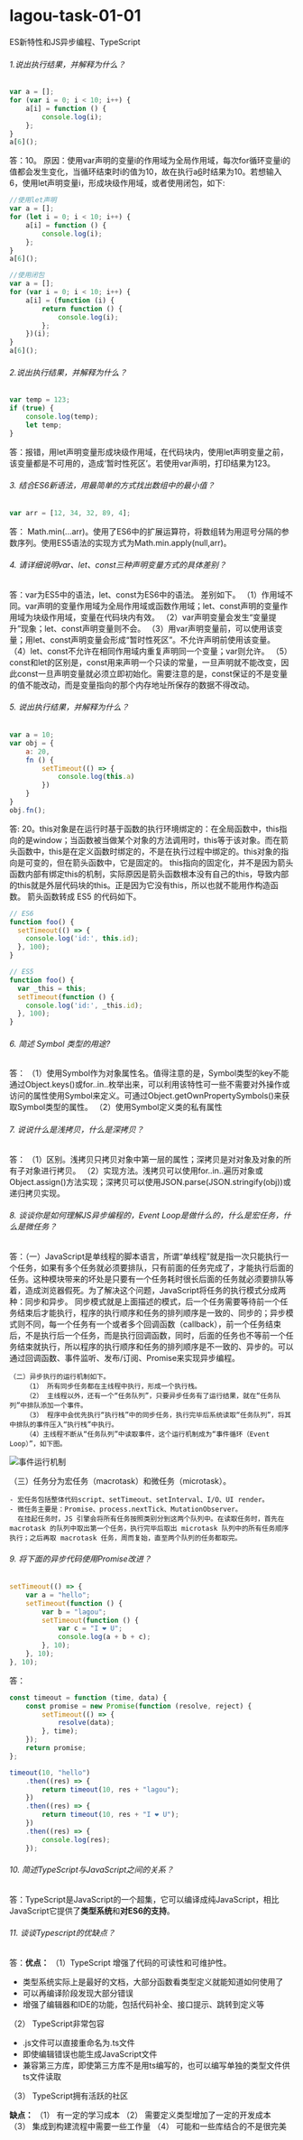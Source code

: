 # lagou-task-01-01
ES新特性和JS异步编程、TypeScript

###### 1.说出执行结果，并解释为什么？
```javascript
var a = [];
for (var i = 0; i < 10; i++) {
    a[i] = function () {
        console.log(i);
    };
}
a[6]();
```
答：10。
原因：使用var声明的变量i的作用域为全局作用域，每次for循环变量i的值都会发生变化，当循环结束时i的值为10，故在执行a[6]()时结果为10。若想输入6，使用let声明变量i，形成块级作用域，或者使用闭包，如下:
```js
//使用let声明
var a = [];
for (let i = 0; i < 10; i++) {
    a[i] = function () {
        console.log(i);
    };
}
a[6]();

//使用闭包
var a = [];
for (var i = 0; i < 10; i++) {
    a[i] = (function (i) {
        return function () {
            console.log(i);
        };
    })(i);
}
a[6]();
```



###### 2.说出执行结果，并解释为什么？
```javascript
var temp = 123;
if (true) {
    console.log(temp);
    let temp;
}
```
答：报错，用let声明变量形成块级作用域，在代码块内，使用let声明变量之前，该变量都是不可用的，造成‘暂时性死区’。若使用var声明，打印结果为123。



###### 3. 结合ES6新语法，用最简单的方式找出数组中的最小值？
```javascript
var arr = [12, 34, 32, 89, 4];
```
答： Math.min(...arr)。使用了ES6中的扩展运算符，将数组转为用逗号分隔的参数序列。使用ES5语法的实现方式为Math.min.apply(null,arr)。



###### 4. 请详细说明var、let、const三种声明变量方式的具体差别？
答：var为ES5中的语法，let、const为ES6中的语法。 差别如下。
（1）作用域不同。var声明的变量作用域为全局作用域或函数作用域；let、const声明的变量作用域为块级作用域，变量在代码块内有效。
（2）var声明变量会发生“变量提升”现象；let、const声明变量则不会。
（3）用var声明变量前，可以使用该变量；用let、const声明变量会形成“暂时性死区”。不允许声明前使用该变量。
（4）let、const不允许在相同作用域内重复声明同一个变量；var则允许。
（5）const和let的区别是，const用来声明一个只读的常量，一旦声明就不能改变，因此const一旦声明变量就必须立即初始化。需要注意的是，const保证的不是变量的值不能改动，而是变量指向的那个内存地址所保存的数据不得改动。



###### 5. 说出执行结果，并解释为什么？
```javascript
var a = 10;
var obj = {
    a: 20,
    fn () {
        setTimeout(() => {
            console.log(this.a)
        })
    }
}
obj.fn();
```

答: 20。this对象是在运行时基于函数的执行环境绑定的：在全局函数中，this指向的是window；当函数被当做某个对象的方法调用时，this等于该对象。而在箭头函数中，this是在定义函数时绑定的，不是在执行过程中绑定的。this对象的指向是可变的，但在箭头函数中，它是固定的。
this指向的固定化，并不是因为箭头函数内部有绑定this的机制，实际原因是箭头函数根本没有自己的this，导致内部的this就是外层代码块的this。正是因为它没有this，所以也就不能用作构造函数。
箭头函数转成 ES5 的代码如下。
```javascript
// ES6
function foo() {
  setTimeout(() => {
    console.log('id:', this.id);
  }, 100);
}

// ES5
function foo() {
  var _this = this;
  setTimeout(function () {
    console.log('id:', _this.id);
  }, 100);
}
```



###### 6. 简述 Symbol 类型的用途?
答：
（1）使用Symbol作为对象属性名。值得注意的是，Symbol类型的key不能通过Object.keys()或for..in..枚举出来，可以利用该特性可一些不需要对外操作或访问的属性使用Symbol来定义。可通过Object.getOwnPropertySymbols()来获取Symbol类型的属性。
（2）使用Symbol定义类的私有属性



###### 7. 说说什么是浅拷贝，什么是深拷贝？
答：
（1）区别。浅拷贝只拷贝对象中第一层的属性；深拷贝是对对象及对象的所有子对象进行拷贝。
（2）实现方法。浅拷贝可以使用for..in..遍历对象或Object.assign()方法实现；深拷贝可以使用JSON.parse(JSON.stringify(obj))或递归拷贝实现。



###### 8. 谈谈你是如何理解JS异步编程的，Event Loop是做什么的，什么是宏任务，什么是微任务？
答：（一）JavaScript是单线程的脚本语言，所谓“单线程”就是指一次只能执行一个任务，如果有多个任务就必须要排队，只有前面的任务完成了，才能执行后面的任务。这种模块带来的坏处是只要有一个任务耗时很长后面的任务就必须要排队等着，造成浏览器假死。为了解决这个问题，JavaScript将任务的执行模式分成两种：同步和异步。
	   同步模式就是上面描述的模式，后一个任务需要等待前一个任务结束后才能执行，程序的执行顺序和任务的排列顺序是一致的、同步的；异步模式则不同，每一个任务有一个或者多个回调函数（callback），前一个任务结束后，不是执行后一个任务，而是执行回调函数，同时，后面的任务也不等前一个任务结束就执行，所以程序的执行顺序和任务的排列顺序是不一致的、异步的。可以通过回调函数、事件监听、发布/订阅、Promise来实现异步编程。

	（二）异步执行的运行机制如下。
		（1） 所有同步任务都在主线程中执行，形成一个执行栈。
		（2） 主线程以外，还有一个“任务队列”，只要异步任务有了运行结果，就在“任务队列”中排队添加一个事件。
		（3） 程序中会优先执行“执行栈”中的同步任务，执行完毕后系统读取“任务队列”，将其中排队的事件压入“执行栈”中执行。
		（4）主线程不断从“任务队列”中读取事件，这个运行机制成为“事件循环（Event Loop）”，如下图。
![事件运行机制](https://img-blog.csdnimg.cn/20200521221705585.png?x-oss-process=image/watermark,type_ZmFuZ3poZW5naGVpdGk,shadow_10,text_aHR0cHM6Ly9ibG9nLmNzZG4ubmV0L3dlaXhpbl80Mzc2MjE1MA==,size_16,color_FFFFFF,t_70#pic_center)

   （三）任务分为宏任务（macrotask）和微任务（microtask）。

    - 宏任务包括整体代码script、setTimeout、setInterval、I/O、UI render。
    - 微任务主要是：Promise、process.nextTick、MutationObserver。
      在挂起任务时，JS 引擎会将所有任务按照类别分到这两个队列中。在读取任务时，首先在 macrotask 的队列中取出第一个任务，执行完毕后取出 microtask 队列中的所有任务顺序执行；之后再取 macrotask 任务，周而复始，直至两个队列的任务都取完。


###### 9. 将下面的异步代码使用Promise改进？
```javascript
setTimeout(() => {
    var a = "hello";
    setTimeout(function () {
        var b = "lagou";
        setTimeout(function () {
            var c = "I ❤ U";
            console.log(a + b + c);
        }, 10);
    }, 10);
}, 10);
```
答：
```javascript
const timeout = function (time, data) {
    const promise = new Promise(function (resolve, reject) {
        setTimeout(() => {
            resolve(data);
        }, time);
    });
    return promise;
};

timeout(10, "hello")
    .then((res) => {
        return timeout(10, res + "lagou");
    })
    .then((res) => {
        return timeout(10, res + "I ❤ U");
    })
    .then((res) => {
        console.log(res);
    });
```



###### 10. 简述TypeScript与JavaScript之间的关系？
答：TypeScript是JavaScript的一个超集，它可以编译成纯JavaScript，相比JavaScript它提供了**类型系统**和**对ES6的支持**。



###### 11. 谈谈Typescript的优缺点？
答：**优点：**
（1）TypeScript 增强了代码的可读性和可维护性。
 - 类型系统实际上是最好的文档，大部分函数看类型定义就能知道如何使用了
 - 可以再编译阶段发现大部分错误
 - 增强了编辑器和IDE的功能，包括代码补全、接口提示、跳转到定义等
 
（2） TypeScript非常包容
-  .js文件可以直接重命名为.ts文件
- 即使编辑错误也能生成JavaScript文件
- 兼容第三方库，即使第三方库不是用ts编写的，也可以编写单独的类型文件供ts文件读取

（3） TypeScript拥有活跃的社区 

**缺点：**
（1） 有一定的学习成本
（2） 需要定义类型增加了一定的开发成本
（3）  集成到构建流程中需要一些工作量
（4）  可能和一些库结合的不是很完美